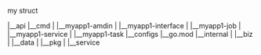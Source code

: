 my struct

|__api
|__cmd
|   |__myapp1-amdin
|   |__myapp1-interface
|   |__myapp1-job
|   |__myapp1-service
|   |__myapp1-task
|__configs
|__go.mod
|__internal
|   |__biz
|   |__data
|   |__pkg
|   |__service

 
    